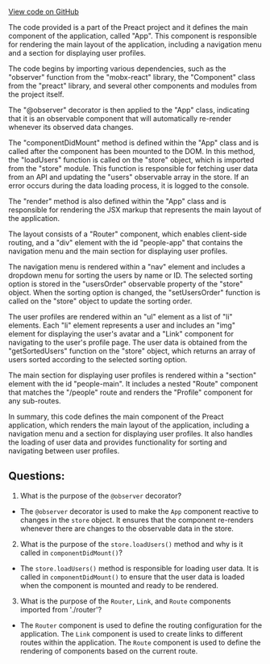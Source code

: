 [View code on GitHub](https://github.com/preactjs/preact/demo/people/index.tsx)

The code provided is a part of the Preact project and it defines the main component of the application, called "App". This component is responsible for rendering the main layout of the application, including a navigation menu and a section for displaying user profiles.

The code begins by importing various dependencies, such as the "observer" function from the "mobx-react" library, the "Component" class from the "preact" library, and several other components and modules from the project itself.

The "@observer" decorator is then applied to the "App" class, indicating that it is an observable component that will automatically re-render whenever its observed data changes.

The "componentDidMount" method is defined within the "App" class and is called after the component has been mounted to the DOM. In this method, the "loadUsers" function is called on the "store" object, which is imported from the "store" module. This function is responsible for fetching user data from an API and updating the "users" observable array in the store. If an error occurs during the data loading process, it is logged to the console.

The "render" method is also defined within the "App" class and is responsible for rendering the JSX markup that represents the main layout of the application. 

The layout consists of a "Router" component, which enables client-side routing, and a "div" element with the id "people-app" that contains the navigation menu and the main section for displaying user profiles.

The navigation menu is rendered within a "nav" element and includes a dropdown menu for sorting the users by name or ID. The selected sorting option is stored in the "usersOrder" observable property of the "store" object. When the sorting option is changed, the "setUsersOrder" function is called on the "store" object to update the sorting order.

The user profiles are rendered within an "ul" element as a list of "li" elements. Each "li" element represents a user and includes an "img" element for displaying the user's avatar and a "Link" component for navigating to the user's profile page. The user data is obtained from the "getSortedUsers" function on the "store" object, which returns an array of users sorted according to the selected sorting option.

The main section for displaying user profiles is rendered within a "section" element with the id "people-main". It includes a nested "Route" component that matches the "/people" route and renders the "Profile" component for any sub-routes.

In summary, this code defines the main component of the Preact application, which renders the main layout of the application, including a navigation menu and a section for displaying user profiles. It also handles the loading of user data and provides functionality for sorting and navigating between user profiles.
## Questions: 
 1. What is the purpose of the `@observer` decorator?
- The `@observer` decorator is used to make the `App` component reactive to changes in the `store` object. It ensures that the component re-renders whenever there are changes to the observable data in the store.

2. What is the purpose of the `store.loadUsers()` method and why is it called in `componentDidMount()`?
- The `store.loadUsers()` method is responsible for loading user data. It is called in `componentDidMount()` to ensure that the user data is loaded when the component is mounted and ready to be rendered.

3. What is the purpose of the `Router`, `Link`, and `Route` components imported from './router'?
- The `Router` component is used to define the routing configuration for the application. The `Link` component is used to create links to different routes within the application. The `Route` component is used to define the rendering of components based on the current route.